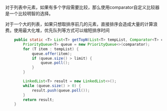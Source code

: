 对于列表中元素，如果有多个字段需要比较，那么使用comparator自定义比较器是一个比较明智的选择。

对于一个大的列表，如果只想取排序前几的元素，直接排序会造成大量的计算浪费。使用最大化堆，优先队列等方式可以缩短排序时间

```Java
    public static <T> List<T> getTopN(List<T> tempList, Comparator<T> comparator, Integer limit) {
        PriorityQueue<T> queue = new PriorityQueue<>(comparator);
        for (T item : tempList) {
            queue.offer(item);
            if (queue.size() > limit) {
                queue.poll();
            }
        }

        LinkedList<T> result = new LinkedList<>();
        while (queue.size() > 0) {
            result.push(queue.poll());
        }
        return result;
    }
```